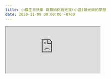 ```yaml
---
title: 小蝶生日快樂 跳舞給你看是我(小盛)最光榮的夢想
date: 2020-11-09 00:00:00 -0700
---
```


<div class="video-container">
    <iframe src="https://www.youtube.com/embed/K2HmIjQ0W_U" allow="accelerometer; autoplay; clipboard-write; encrypted-media; gyroscope; picture-in-picture" allowfullscreen></iframe>
</div>